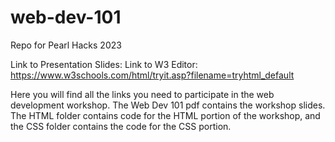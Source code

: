 # web-dev-101
Repo for Pearl Hacks 2023

Link to Presentation Slides:
Link to W3 Editor: https://www.w3schools.com/html/tryit.asp?filename=tryhtml_default

Here you will find all the links you need to participate in the web development workshop. The Web Dev 101 pdf contains the workshop slides. The HTML folder contains code for the HTML portion of the workshop, and the CSS folder contains the code for the CSS portion. 
